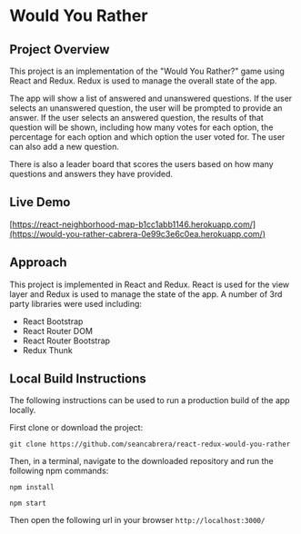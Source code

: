 # Would You Rather

## Project Overview

This project is an implementation of the "Would You Rather?" game using React and Redux. Redux is used to manage the overall state of the app.

The app will show a list of answered and unanswered questions. If the user selects an unanswered question, the user will be prompted to provide an answer. If the user selects an answered question, the results of that question will be shown, including how many votes for each option, the percentage for each option and which option the user voted for. The user can also add a new question.

There is also a leader board that scores the users based on how many questions and answers they have provided.

## Live Demo
[https://react-neighborhood-map-b1cc1abb1146.herokuapp.com/](https://would-you-rather-cabrera-0e99c3e6c0ea.herokuapp.com/)

## Approach

This project is implemented in React and Redux. React is used for the view layer and Redux is used to manage the state of the app. A number of 3rd party libraries were used including:
* React Bootstrap
* React Router DOM
* React Router Bootstrap
* Redux Thunk


## Local Build Instructions

The following instructions can be used to run a production build of the app locally.

First clone or download the project:

`git clone https://github.com/seancabrera/react-redux-would-you-rather`

Then, in a terminal, navigate to the downloaded repository and run the following npm commands:

`npm install`

`npm start`

Then open the following url in your browser
`http://localhost:3000/`
